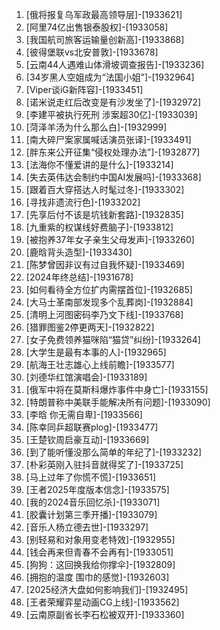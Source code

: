 
1. [俄将报复乌军政最高领导层]-[1933621]
1. [阿里74亿出售银泰股权]-[1933058]
1. [我国航司旅客运输量创新高]-[1933868]
1. [彼得堡联vs北安普敦]-[1933678]
1. [云南44人遇难山体滑坡调查报告]-[1933236]
1. [34岁黑人空姐成为“法国小姐”]-[1932964]
1. [Viper谈iG新阵容]-[1933451]
1. [诺米说走红后改变是有沙发坐了]-[1932972]
1. [李建平被执行死刑 涉案超30亿]-[1933039]
1. [菏泽羊汤为什么那么白]-[1932999]
1. [南大碎尸案家属喊话演员张译]-[1933491]
1. [胖东来公开征集“侵权处理办法”]-[1932877]
1. [法海你不懂爱讲的是什么]-[1933214]
1. [失去英伟达会制约中国AI发展吗]-[1933368]
1. [跟着百大穿搭达人时髦过冬]-[1933302]
1. [寻找非遗流行色]-[1933202]
1. [先享后付不该是坑钱新套路]-[1932835]
1. [九重紫的权谋线好费脑子]-[1933812]
1. [被抱养37年女子亲生父母发声]-[1933260]
1. [鹿晗背头造型]-[1933430]
1. [陈梦曾因非议有过自我怀疑]-[1933469]
1. [2024年终总结]-[1931678]
1. [如何看待全方位扩内需摆首位]-[1932685]
1. [大马士革南部发现多个乱葬岗]-[1932884]
1. [清明上河图密码李乃文下线]-[1933768]
1. [猎罪图鉴2停更两天]-[1932822]
1. [女子免费领养猫咪陷“猫贷”纠纷]-[1933264]
1. [大学生是最有本事的人]-[1932965]
1. [航海王壮志雄心上线前瞻]-[1933577]
1. [刘德华红馆演唱会]-[1933189]
1. [俄军中将在莫斯科爆炸事件中身亡]-[1933155]
1. [特朗普称中美联手能解决所有问题]-[1933090]
1. [李晗 你无需自卑]-[1933566]
1. [陈幸同乒超联赛plog]-[1933477]
1. [王楚钦周启豪互动]-[1933669]
1. [到了能听懂没那么简单的年纪了]-[1933232]
1. [朴彩英刚入驻抖音就得奖了]-[1933725]
1. [马上过年了你慌不慌]-[1933651]
1. [王者2025年度版本信念]-[1933575]
1. [我的2024音乐回忆杀]-[1933071]
1. [胶囊计划第三季开播]-[1933079]
1. [音乐人杨立德去世]-[1933297]
1. [别轻易和对象用变老特效]-[1932955]
1. [钱会再来但青春不会再有]-[1933051]
1. [狗狗：这回换我给你撑伞]-[1932809]
1. [拥抱的温度 围巾的感觉]-[1932603]
1. [2025经济大盘如何影响我们]-[1932495]
1. [王者荣耀弈星动画CG上线]-[1933562]
1. [云南原副省长李石松被双开]-[1933360]